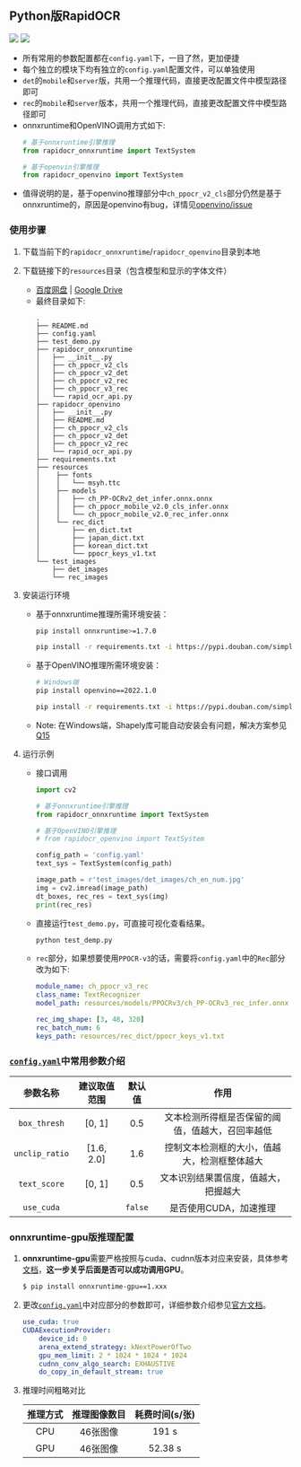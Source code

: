 ## Python版RapidOCR
<p>
    <a href=""><img src="https://img.shields.io/badge/Python-3.6+-aff.svg"></a>
    <a href=""><img src="https://img.shields.io/badge/OS-Linux%2C%20Win%2C%20Mac-pink.svg"></a>
</p>

- 所有常用的参数配置都在`config.yaml`下，一目了然，更加便捷
- 每个独立的模块下均有独立的`config.yaml`配置文件，可以单独使用
- `det`的`mobile`和`server`版，共用一个推理代码，直接更改配置文件中模型路径即可
- `rec`的`mobile`和`server`版本，共用一个推理代码，直接更改配置文件中模型路径即可
- onnxruntime和OpenVINO调用方式如下:
    ```python
    # 基于onnxruntime引擎推理
    from rapidocr_onnxruntime import TextSystem

    # 基于openvin引擎推理
    from rapidocr_openvino import TextSystem
    ```
- 值得说明的是，基于openvino推理部分中`ch_ppocr_v2_cls`部分仍然是基于onnxruntime的，原因是openvino有bug，详情见[openvino/issue](https://github.com/openvinotoolkit/openvino/issues/11501)

### 使用步骤
1. 下载当前下的`rapidocr_onnxruntime`/`rapidocr_openvino`目录到本地
2. 下载链接下的`resources`目录（包含模型和显示的字体文件）
   - [百度网盘](https://pan.baidu.com/s/1PTcgXG2zEgQU6A_A3kGJ3Q?pwd=jhai) | [Google Drive](https://drive.google.com/drive/folders/1x_a9KpCo_1blxH1xFOfgKVkw1HYRVywY?usp=sharing)
   - 最终目录如下:
        ```text
        .
        ├── README.md
        ├── config.yaml
        ├── test_demo.py
        ├── rapidocr_onnxruntime
        │   ├── __init__.py
        │   ├── ch_ppocr_v2_cls
        │   ├── ch_ppocr_v2_det
        │   ├── ch_ppocr_v2_rec
        │   ├── ch_ppocr_v3_rec
        │   └── rapid_ocr_api.py
        ├── rapidocr_openvino
        │   ├── __init__.py
        │   ├── README.md
        │   ├── ch_ppocr_v2_cls
        │   ├── ch_ppocr_v2_det
        │   ├── ch_ppocr_v2_rec
        │   └── rapid_ocr_api.py
        ├── requirements.txt
        ├── resources
        │    ├── fonts
        │    │   └── msyh.ttc
        │    ├── models
        │    │   ├── ch_PP-OCRv2_det_infer.onnx.onnx
        │    │   ├── ch_ppocr_mobile_v2.0_cls_infer.onnx
        │    │   └── ch_ppocr_mobile_v2.0_rec_infer.onnx
        │    └── rec_dict
        │        ├── en_dict.txt
        │        ├── japan_dict.txt
        │        ├── korean_dict.txt
        │        └── ppocr_keys_v1.txt
        └── test_images
            ├── det_images
            └── rec_images
        ```
3. 安装运行环境
   - 基于onnxruntime推理所需环境安装：
        ```bash
        pip install onnxruntime>=1.7.0

        pip install -r requirements.txt -i https://pypi.douban.com/simple/
        ```
   - 基于OpenVINO推理所需环境安装：
        ```bash
        # Windows端
        pip install openvino==2022.1.0

        pip install -r requirements.txt -i https://pypi.douban.com/simple/
        ```
   - Note: 在Windows端，Shapely库可能自动安装会有问题，解决方案参见[Q15](../docs/FAQ.md#q15-装完环境之后运行python-mainpy之后报错oserror-winerror-126-找不到指定的模組)

4. 运行示例
    - 接口调用
        ```python
        import cv2

        # 基于onnxruntime引擎推理
        from rapidocr_onnxruntime import TextSystem

        # 基于OpenVINO引擎推理
        # from rapidocr_openvino import TextSystem

        config_path = 'config.yaml'
        text_sys = TextSystem(config_path)

        image_path = r'test_images/det_images/ch_en_num.jpg'
        img = cv2.imread(image_path)
        dt_boxes, rec_res = text_sys(img)
        print(rec_res)
        ```
    - 直接运行`test_demo.py`，可直接可视化查看结果。
        ```bash
        python test_demp.py
        ```
    - `rec`部分，如果想要使用`PPOCR-v3`的话，需要将`config.yaml`中的`Rec`部分改为如下:
        ```yaml
        module_name: ch_ppocr_v3_rec
        class_name: TextRecognizer
        model_path: resources/models/PPOCRv3/ch_PP-OCRv3_rec_infer.onnx

        rec_img_shape: [3, 48, 320]
        rec_batch_num: 6
        keys_path: resources/rec_dict/ppocr_keys_v1.txt
        ```

### [`config.yaml`](./config.yaml)中常用参数介绍

|    参数名称      | 建议取值范围   | 默认值   |                       作用                       |
| :------------: | :----------: | :-----: | :----------------------------------------------:|
|  `box_thresh`  |    [0, 1]    |   0.5   | 文本检测所得框是否保留的阈值，值越大，召回率越低 |
| `unclip_ratio` |  [1.6, 2.0]  |   1.6   |   控制文本检测框的大小，值越大，检测框整体越大   |
|  `text_score`  |    [0, 1]    |   0.5   |       文本识别结果置信度，值越大，把握越大       |
|   `use_cuda`   |              | `false` |              是否使用CUDA，加速推理              |

### onnxruntime-gpu版推理配置

1. **onnxruntime-gpu**需要严格按照与cuda、cudnn版本对应来安装，具体参考[文档](https://onnxruntime.ai/docs/execution-providers/CUDA-ExecutionProvider.html#requirements)，**这一步关乎后面是否可以成功调用GPU**。
   ```bash
   $ pip install onnxruntime-gpu==1.xxx
   ```
2. 更改[`config.yaml`]((./config.yaml))中对应部分的参数即可，详细参数介绍参见[官方文档](https://onnxruntime.ai/docs/execution-providers/CUDA-ExecutionProvider.html)。
    ```yaml
    use_cuda: true
    CUDAExecutionProvider:
        device_id: 0
        arena_extend_strategy: kNextPowerOfTwo
        gpu_mem_limit: 2 * 1024 * 1024 * 1024
        cudnn_conv_algo_search: EXHAUSTIVE
        do_copy_in_default_stream: true
    ```

3. 推理时间粗略对比

   |推理方式|推理图像数目|耗费时间(s/张)|
   |:---:|:---:|:---:|
   |CPU|46张图像|191 s|
   |GPU|46张图像|52.38 s|